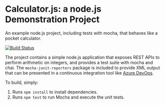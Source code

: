 Calculator.js: a node.js Demonstration Project
==============================================
An example node.js project, including tests with mocha, that behaves like
a pocket calculator.

[![Build Status](https://dev.azure.com/srivatsan1186/Agile%20Planning%20and%20Portfolio%20Management%20with%20Azure%20Boards/_apis/build/status/srivatsan1186.calculator?branchName=master)](https://dev.azure.com/srivatsan1186/Agile%20Planning%20and%20Portfolio%20Management%20with%20Azure%20Boards/_build/latest?definitionId=3&branchName=master) 

The project contains a simple node.js application that exposes REST APIs
to perform arithmetic on integers, and provides a test suite with mocha
and chai.  The `mocha-junit-reporters` package is included to provide XML
output that can be presented in a continuous integration tool like
[Azure DevOps](https://azure.com/devops).

To build, simply:

1. Runs `npm install` to install dependencies.
2. Runs `npm test` to run Mocha and execute the unit tests.

